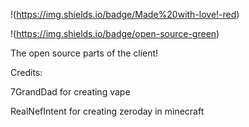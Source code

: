 !(https://img.shields.io/badge/Made%20with-love!-red)

!(https://img.shields.io/badge/open-source-green)

The open source parts of the client!

Credits:

7GrandDad for creating vape

RealNefIntent for creating zeroday in minecraft
